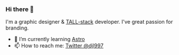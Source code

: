 ### Hi there 👋

I'm a graphic designer & [TALL-stack](https://tallstack.dev/) developer. I've great passion for branding. 

- 🌱 I’m currently learning [Astro](https://astro.build/)
- 📫 How to reach me: [Twitter @djl997](https://twitter.com/djl997)

<!--
**djl997/djl997** is a ✨ _special_ ✨ repository because its `README.md` (this file) appears on your GitHub profile.

Here are some ideas to get you started:

- 🔭 I’m currently working on ...
- 🌱 I’m currently learning ...
- 👯 I’m looking to collaborate on ...
- 🤔 I’m looking for help with ...
- 💬 Ask me about ...
- 📫 How to reach me: ...
- 😄 Pronouns: ...
- ⚡ Fun fact: ...
-->
